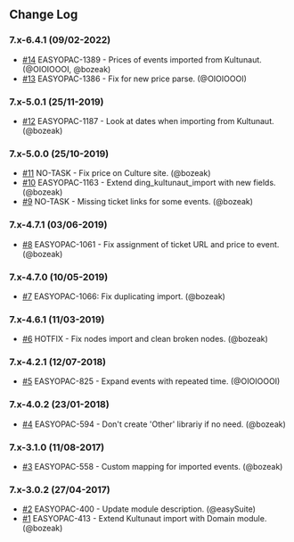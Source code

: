 ## Change Log

### 7.x-6.4.1 (09/02-2022)
- [#14](https://github.com/easySuite/ding_kultunaut_import/pull/14) EASYOPAC-1389 - Prices of events imported from Kultunaut. (@OIOIOOOI, @bozeak)
- [#13](https://github.com/easySuite/ding_kultunaut_import/pull/13) EASYOPAC-1386 - Fix for new price parse. (@OIOIOOOI)

### 7.x-5.0.1 (25/11-2019)
- [#12](https://github.com/easySuite/ding_kultunaut_import/pull/12) EASYOPAC-1187 - Look at dates when importing from Kultunaut. (@bozeak)

### 7.x-5.0.0 (25/10-2019)
- [#11](https://github.com/easySuite/ding_kultunaut_import/pull/11) NO-TASK - Fix price on Culture site. (@bozeak)
- [#10](https://github.com/easySuite/ding_kultunaut_import/pull/10) EASYOPAC-1163 - Extend ding_kultunaut_import with new fields. (@bozeak)
- [#9](https://github.com/easySuite/ding_kultunaut_import/pull/9) NO-TASK - Missing ticket links for some events. (@bozeak)

### 7.x-4.7.1 (03/06-2019)
- [#8](https://github.com/easySuite/ding_kultunaut_import/pull/8) EASYOPAC-1061 - Fix assignment of ticket URL and price to event. (@bozeak)

### 7.x-4.7.0 (10/05-2019)
- [#7](https://github.com/easySuite/ding_kultunaut_import/pull/7) EASYOPAC-1066: Fix duplicating import. (@bozeak)

### 7.x-4.6.1 (11/03-2019)
- [#6](https://github.com/easySuite/ding_kultunaut_import/pull/6) HOTFIX - Fix nodes import and clean broken nodes. (@bozeak)

### 7.x-4.2.1 (12/07-2018)
- [#5](https://github.com/easySuite/ding_kultunaut_import/pull/5) EASYOPAC-825 - Expand events with repeated time. (@OIOIOOOI)

### 7.x-4.0.2 (23/01-2018)
- [#4](https://github.com/easySuite/ding_kultunaut_import/pull/4) EASYOPAC-594 - Don't create 'Other' librariy if no need. (@bozeak)

### 7.x-3.1.0 (11/08-2017)
- [#3](https://github.com/easySuite/ding_kultunaut_import/pull/3) EASYOPAC-558 - Custom mapping for imported events. (@bozeak)

### 7.x-3.0.2 (27/04-2017)
- [#2](https://github.com/easySuite/ding_kultunaut_import/pull/2) EASYOPAC-400 - Update module description. (@easySuite)
- [#1](https://github.com/easySuite/ding_kultunaut_import/pull/1) EASYOPAC-413 - Extend Kultunaut import with Domain module. (@bozeak)